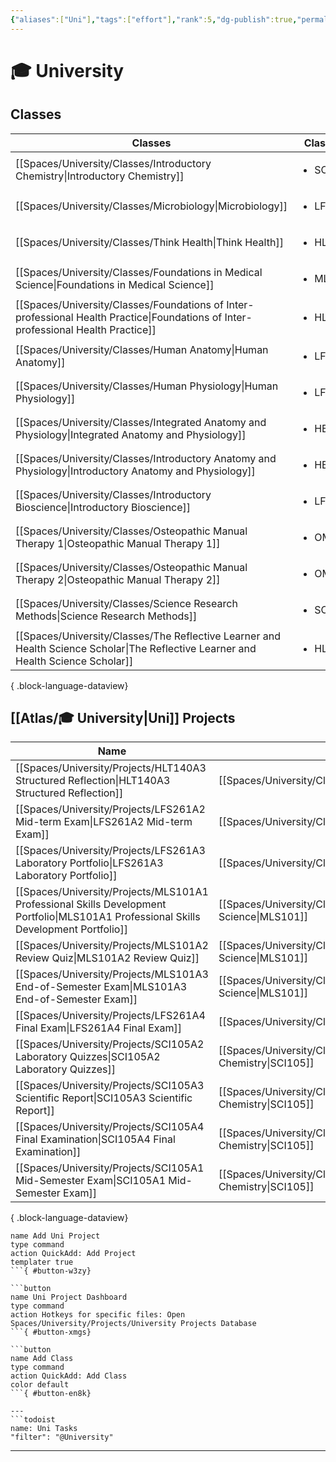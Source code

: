 ```yaml
---
{"aliases":["Uni"],"tags":["effort"],"rank":5,"dg-publish":true,"permalink":"/atlas/university/","dgPassFrontmatter":true}
---
```


# 🎓 University

## Classes
| Classes                                                                                                                               | Class Code                 | Current |
| ------------------------------------------------------------------------------------------------------------------------------------- | -------------------------- | ------- |
| [[Spaces/University/Classes/Introductory Chemistry\|Introductory Chemistry]]                                                       | <ul><li>SCI105</li></ul>   | true    |
| [[Spaces/University/Classes/Microbiology\|Microbiology]]                                                                           | <ul><li>LFS261</li></ul>   | true    |
| [[Spaces/University/Classes/Think Health\|Think Health]]                                                                           | <ul><li>HLT140</li></ul>   | true    |
| [[Spaces/University/Classes/Foundations in Medical Science\|Foundations in Medical Science]]                                       | <ul><li>MLS101</li></ul>   | true    |
| [[Spaces/University/Classes/Foundations of Inter-professional Health Practice\|Foundations of Inter-professional Health Practice]] | <ul><li>HLTH1006</li></ul> | \-      |
| [[Spaces/University/Classes/Human Anatomy\|Human Anatomy]]                                                                         | <ul><li>LFS122</li></ul>   | \-      |
| [[Spaces/University/Classes/Human Physiology\|Human Physiology]]                                                                   | <ul><li>LFS112</li></ul>   | \-      |
| [[Spaces/University/Classes/Integrated Anatomy and Physiology\|Integrated Anatomy and Physiology]]                                 | <ul><li>HBIO1010</li></ul> | \-      |
| [[Spaces/University/Classes/Introductory Anatomy and Physiology\|Introductory Anatomy and Physiology]]                             | <ul><li>HBIO1009</li></ul> | \-      |
| [[Spaces/University/Classes/Introductory Bioscience\|Introductory Bioscience]]                                                     | <ul><li>LFS103</li></ul>   | \-      |
| [[Spaces/University/Classes/Osteopathic Manual Therapy 1\|Osteopathic Manual Therapy 1]]                                           | <ul><li>OMT1</li></ul>     | \-      |
| [[Spaces/University/Classes/Osteopathic Manual Therapy 2\|Osteopathic Manual Therapy 2]]                                           | <ul><li>OMT2</li></ul>     | \-      |
| [[Spaces/University/Classes/Science Research Methods\|Science Research Methods]]                                                   | <ul><li>SCI110</li></ul>   | \-      |
| [[Spaces/University/Classes/The Reflective Learner and Health Science Scholar\|The Reflective Learner and Health Science Scholar]] | <ul><li>HLTH1004</li></ul> | \-      |

{ .block-language-dataview}

## [[Atlas/🎓 University\|Uni]] Projects
| Name                                                                                                                                     | Class                                                                   | Status      |
| ---------------------------------------------------------------------------------------------------------------------------------------- | ----------------------------------------------------------------------- | ----------- |
| [[Spaces/University/Projects/HLT140A3 Structured Reflection\|HLT140A3 Structured Reflection]]                                         | [[Spaces/University/Classes/Think Health\|HLT140]]                   | Not Started |
| [[Spaces/University/Projects/LFS261A2 Mid-term Exam\|LFS261A2 Mid-term Exam]]                                                         | [[Spaces/University/Classes/Microbiology\|LFS261]]                   | Not Started |
| [[Spaces/University/Projects/LFS261A3 Laboratory Portfolio\|LFS261A3 Laboratory Portfolio]]                                           | [[Spaces/University/Classes/Microbiology\|LFS261]]                   | Not Started |
| [[Spaces/University/Projects/MLS101A1 Professional Skills Development Portfolio\|MLS101A1 Professional Skills Development Portfolio]] | [[Spaces/University/Classes/Foundations in Medical Science\|MLS101]] | In Progress |
| [[Spaces/University/Projects/MLS101A2 Review Quiz\|MLS101A2 Review Quiz]]                                                             | [[Spaces/University/Classes/Foundations in Medical Science\|MLS101]] | Not Started |
| [[Spaces/University/Projects/MLS101A3 End-of-Semester Exam\|MLS101A3 End-of-Semester Exam]]                                           | [[Spaces/University/Classes/Foundations in Medical Science\|MLS101]] | Not Started |
| [[Spaces/University/Projects/LFS261A4 Final Exam\|LFS261A4 Final Exam]]                                                               | [[Spaces/University/Classes/Microbiology\|LFS261]]                   | Not Started |
| [[Spaces/University/Projects/SCI105A2 Laboratory Quizzes\|SCI105A2 Laboratory Quizzes]]                                               | [[Spaces/University/Classes/Introductory Chemistry\|SCI105]]         | Not Started |
| [[Spaces/University/Projects/SCI105A3 Scientific Report\|SCI105A3 Scientific Report]]                                                 | [[Spaces/University/Classes/Introductory Chemistry\|SCI105]]         | In Progress |
| [[Spaces/University/Projects/SCI105A4 Final Examination\|SCI105A4 Final Examination]]                                                 | [[Spaces/University/Classes/Introductory Chemistry\|SCI105]]         | Not Started |
| [[Spaces/University/Projects/SCI105A1 Mid-Semester Exam\|SCI105A1 Mid-Semester Exam]]                                                 | [[Spaces/University/Classes/Introductory Chemistry\|SCI105]]         | Not Started |

{ .block-language-dataview}

```button
name Add Uni Project
type command
action QuickAdd: Add Project
templater true
```{ #button-w3zy}

```button
name Uni Project Dashboard
type command
action Hotkeys for specific files: Open Spaces/University/Projects/University Projects Database
```{ #button-xmgs}

```button
name Add Class
type command
action QuickAdd: Add Class
color default
```{ #button-en8k}

---
```todoist
name: Uni Tasks
"filter": "@University"
```
---
